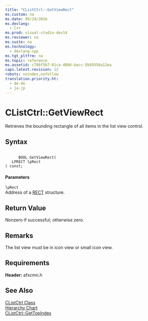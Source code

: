 ```yaml
---
title: "CListCtrl::GetViewRect"
ms.custom: na
ms.date: 09/19/2016
ms.devlang: 
  - C++
ms.prod: visual-studio-dev14
ms.reviewer: na
ms.suite: na
ms.technology: 
  - devlang-cpp
ms.tgt_pltfrm: na
ms.topic: reference
ms.assetid: c786f5b7-01ca-480d-bacc-5b59356a12ea
caps.latest.revision: 12
robots: noindex,nofollow
translation.priority.ht: 
  - de-de
  - ja-jp
---
```

# CListCtrl::GetViewRect
Retrieves the bounding rectangle of all items in the list view control.  
  
## Syntax  
  
```  
  
      BOOL GetViewRect(  
   LPRECT lpRect   
) const;  
```  
  
#### Parameters  
 `lpRect`  
 Address of a [RECT](http://msdn.microsoft.com/library/windows/desktop/dd162897) structure.  
  
## Return Value  
 Nonzero if successful; otherwise zero.  
  
## Remarks  
 The list view must be in icon view or small icon view.  
  
## Requirements  
 **Header:** afxcmn.h  
  
## See Also  
 [CListCtrl Class](../vs140/CListCtrl-Class.md)   
 [Hierarchy Chart](../vs140/Hierarchy-Chart.md)   
 [CListCtrl::GetTopIndex](../vs140/CListCtrl--GetTopIndex.md)
